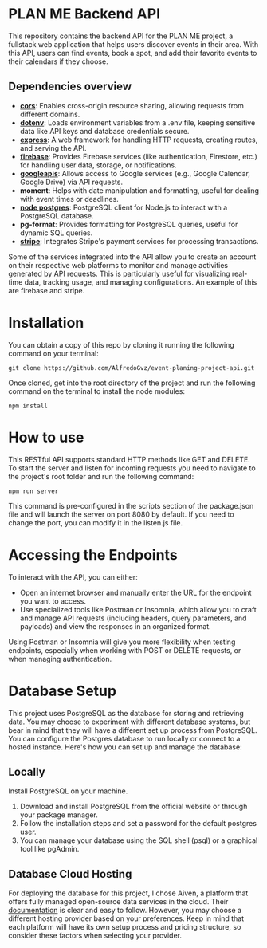 # PLAN ME Backend API

This repository contains the backend API for the PLAN ME project, a fullstack web application that helps users discover events in their area. With this API, users can find events, book a spot, and add their favorite events to their calendars if they choose.

## Dependencies overview

- **[cors](https://www.npmjs.com/package/cors)**: Enables cross-origin resource sharing, allowing requests from different domains.
- **[dotenv](https://www.npmjs.com/package/dotenv)**: Loads environment variables from a .env file, keeping sensitive data like API keys and database credentials secure.
- **[express](https://expressjs.com/)**: A web framework for handling HTTP requests, creating routes, and serving the API.
- **[firebase](https://firebase.google.com/docs)**: Provides Firebase services (like authentication, Firestore, etc.) for handling user data, storage, or notifications.
- **[googleapis](https://developers.google.com/workspace/guides/get-started)**: Allows access to Google services (e.g., Google Calendar, Google Drive) via API requests.
- **moment**: Helps with date manipulation and formatting, useful for dealing with event times or deadlines.
- **[node postgres](https://node-postgres.com/)**: PostgreSQL client for Node.js to interact with a PostgreSQL database.
- **pg-format**: Provides formatting for PostgreSQL queries, useful for dynamic SQL queries.
- **[stripe](https://docs.stripe.com/api)**: Integrates Stripe's payment services for processing transactions.

Some of the services integrated into the API allow you to create an account on their respective web platforms to monitor and manage activities generated by API requests. This is particularly useful for visualizing real-time data, tracking usage, and managing configurations. An example of this are firebase and stripe.

# Installation

You can obtain a copy of this repo by cloning it running the following command on your terminal:

```
git clone https://github.com/AlfredoGvz/event-planing-project-api.git
```

Once cloned, get into the root directory of the project and run the following command on the terminal to install the node modules:

```
npm install
```

# How to use

This RESTful API supports standard HTTP methods like GET and DELETE. To start the server and listen for incoming requests you need to navigate to the project's root folder and run the following command:

```
npm run server
```

This command is pre-configured in the scripts section of the package.json file and will launch the server on port 8080 by default. If you need to change the port, you can modify it in the listen.js file.

# Accessing the Endpoints

To interact with the API, you can either:

- Open an internet browser and manually enter the URL for the endpoint you want to access.
- Use specialized tools like Postman or Insomnia, which allow you to craft and manage API requests (including headers, query parameters, and payloads) and view the responses in an organized format.

Using Postman or Insomnia will give you more flexibility when testing endpoints, especially when working with POST or DELETE requests, or when managing authentication.

# Database Setup

This project uses PostgreSQL as the database for storing and retrieving data. You may choose to experiment with different database systems, but bear in mind that they will have a different set up process from PostgreSQL. You can configure the Postgres database to run locally or connect to a hosted instance. Here's how you can set up and manage the database:

## Locally

Install PostgreSQL on your machine.

1. Download and install PostgreSQL from the official website or through your package manager.
2. Follow the installation steps and set a password for the default postgres user.
3. You can manage your database using the SQL shell (psql) or a graphical tool like pgAdmin.

## Database Cloud Hosting

For deploying the database for this project, I chose Aiven, a platform that offers fully managed open-source data services in the cloud. Their [documentation](https://aiven.io/docs/get-started) is clear and easy to follow. However, you may choose a different hosting provider based on your preferences. Keep in mind that each platform will have its own setup process and pricing structure, so consider these factors when selecting your provider.
